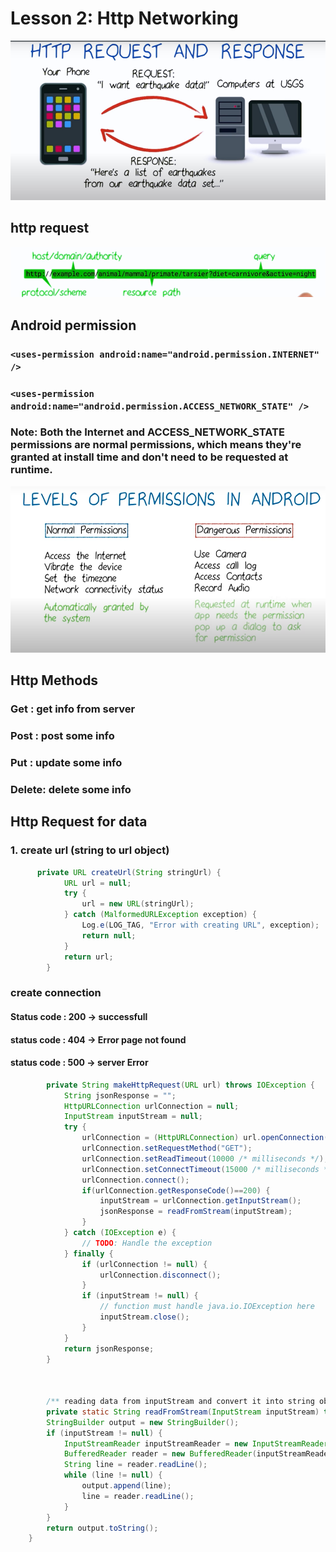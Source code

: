 # Lesson 2: Http Networking

<p align="center">
  <img src="./img/network1.PNG" />
</p>

## http request
<p align="center">
  <img src="./img/httpreq.PNG" />
</p>

## Android permission 

### `<uses-permission android:name="android.permission.INTERNET" />`
### `<uses-permission android:name="android.permission.ACCESS_NETWORK_STATE" />`
### Note: Both the Internet and ACCESS_NETWORK_STATE permissions are normal permissions, which means they're granted at install time and don't need to be requested at runtime.
<p align="center">
  <img src="./img/permission.PNG" />
</p>



## Http Methods

### Get : get info from server
### Post : post some info 
### Put : update some info
### Delete: delete some info

## Http Request for data

### 1. create url (string to url object)


```java
      private URL createUrl(String stringUrl) {
            URL url = null;
            try {
                url = new URL(stringUrl);
            } catch (MalformedURLException exception) {
                Log.e(LOG_TAG, "Error with creating URL", exception);
                return null;
            }
            return url;
        }
```

### create connection 

#### Status code : 200 -> successfull
#### status code : 404 -> Error page not found
#### status code : 500 -> server Error

```java
        private String makeHttpRequest(URL url) throws IOException {
            String jsonResponse = "";
            HttpURLConnection urlConnection = null;                  
            InputStream inputStream = null;
            try {
                urlConnection = (HttpURLConnection) url.openConnection();         //HttpURLConnection
                urlConnection.setRequestMethod("GET");                            // Method
                urlConnection.setReadTimeout(10000 /* milliseconds */);
                urlConnection.setConnectTimeout(15000 /* milliseconds */);       // setting up the request for data
                urlConnection.connect();                                         // get connected to the server : opens the communication link to the resource
                if(urlConnection.getResponseCode()==200) {
                    inputStream = urlConnection.getInputStream();               // getting response if statuscode=200
                    jsonResponse = readFromStream(inputStream);
                }
            } catch (IOException e) {
                // TODO: Handle the exception
            } finally {
                if (urlConnection != null) {
                    urlConnection.disconnect();
                }
                if (inputStream != null) {
                    // function must handle java.io.IOException here
                    inputStream.close();
                }
            }
            return jsonResponse;                                           //json response
        }
        
        
        
        /** reading data from inputStream and convert it into string object **/
        private static String readFromStream(InputStream inputStream) throws IOException {       //inputStream -> raw binary data
        StringBuilder output = new StringBuilder();
        if (inputStream != null) {
            InputStreamReader inputStreamReader = new InputStreamReader(inputStream, Charset.forName("UTF-8"));   // allows you to read single character at a time
            BufferedReader reader = new BufferedReader(inputStreamReader);                                        // wrap it into buffered reader for fast reading
            String line = reader.readLine();                                                                       //readLine
            while (line != null) {
                output.append(line);
                line = reader.readLine();
            }
        }
        return output.toString();
    }

```





